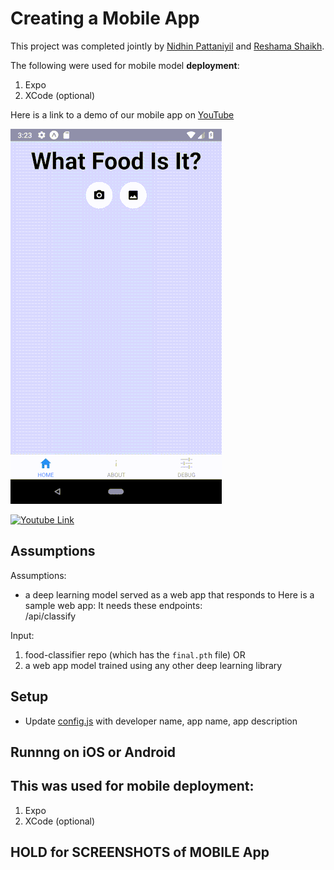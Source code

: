 # Creating a Mobile App 

This project was completed jointly by [Nidhin Pattaniyil](https://www.linkedin.com/in/nidhinpattaniyil/) and [Reshama Shaikh](https://reshamas.github.io).

The following were used for mobile model **deployment**:    
1.  Expo
2.  XCode (optional)

Here is a link to a demo of our mobile app on [YouTube](https://www.youtube.com/watch?v=7d2qFLeYvRc&t=1s)

![Demo](docs/images/demo.gif)

[![Youtube Link](https://img.youtube.com/vi/7d2qFLeYvRc/maxresdefault.jpg)](https://www.youtube.com/watch?v=7d2qFLeYvRc "")



## Assumptions
Assumptions:  
- a deep learning model served as a web app that responds to 
Here is a sample web app:
It needs these endpoints:  
/api/classify

Input:  
1.  food-classifier repo (which has the `final.pth` file)
OR
2.  a web app model trained using any other deep learning library


## Setup 
- Update [config.js](https://github.com/npatta01/mobile-deep-learning-classifier/blob/master/config.js) with developer name, app name, app description
   
## Runnng on iOS or Android

## This was used for mobile deployment:  
1.  Expo
2.  XCode (optional)



## HOLD for SCREENSHOTS of MOBILE App






 
